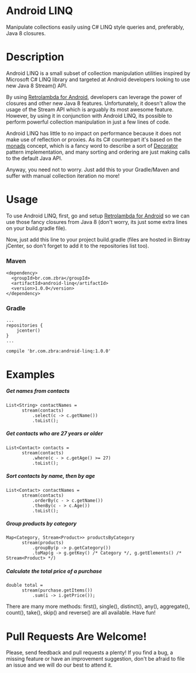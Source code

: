 # Android LINQ
Manipulate collections easily using C# LINQ style queries and, preferably, Java 8 closures.

# Description

Android LINQ is a small subset of collection manipulation utilities inspired by Microsoft C# LINQ library and targeted at Android developers looking to use new Java 8 Stream() API. 

By using [Retrolambda for Android](https://github.com/evant/gradle-retrolambda), developers can leverage the power of closures and other new Java 8 features. Unfortunately, it doesn't allow the usage of the Stream API which is arguably its most awesome feature. However, by using it in conjunction with Android LINQ, its possible to perform powerful collection manipulation in just a few lines of code. 

Android LINQ has little to no impact on performance because it does not make use of reflection or proxies. As its C# counterpart it's based on the [monads](http://en.wikipedia.org/wiki/Monad_(functional_programming)) concept, which is a fancy word to describe a sort of [Decorator](http://en.wikipedia.org/wiki/Decorator_pattern) pattern implementation, and many sorting and ordering are just making calls to the default Java API.

Anyway, you need not to worry. Just add this to your Gradle/Maven and suffer with manual collection iteration no more!

# Usage

To use Android LINQ, first, go and setup [Retrolambda for Android](https://github.com/evant/gradle-retrolambda) so we can use those fancy closures from Java 8 (don't worry, its just some extra lines on your build.gradle file). 

Now, just add this line to your project build.gradle (files are hosted in Bintray jCenter, so don't forget to add it to the repositories list too).

### Maven 

```
<dependency>
  <groupId>br.com.zbra</groupId>
  <artifactId>android-linq</artifactId>
  <version>1.0.0</version>
</dependency>
```

### Gradle

```
...
repositories {
    jcenter()
}
...
```
```
compile 'br.com.zbra:android-linq:1.0.0'
```

# Examples

##### Get names from contacts

```
List<String> contactNames = 
      stream(contacts)
          .select(c -> c.getName())
          .toList();
````

##### Get contacts who are 27 years or older
```
List<Contact> contacts = 
      stream(contacts)
          .where(c - > c.getAge() >= 27)
          .toList();
```
##### Sort contacts by name, then by age
```
List<Contact> contactNames = 
      stream(contacts)
          .orderBy(c - > c.getName())
          .thenBy(c - > c.Age())
          .toList();
```

##### Group products by category

```
Map<Category, Stream<Product>> productsByCategory
      stream(products)
          .groupBy(p -> p.getCategory())
          .toMap(g -> g.getKey() /* Category */, g.getElements() /* Stream<Product> */)
```

##### Calculate the total price of a purchase

```
double total = 
      stream(purchase.getItems())
          .sum(i -> i.getPrice());
```

There are many more methods: first(), single(), distinct(), any(), aggregate(), count(), take(), skip() and reverse() are all available. Have fun!

# Pull Requests Are Welcome!

Please, send feedback and pull requests a plenty! 
If you find a bug, a missing feature or have an improvement suggestion, don't be afraid to file an issue and we will do our best to attend it.
